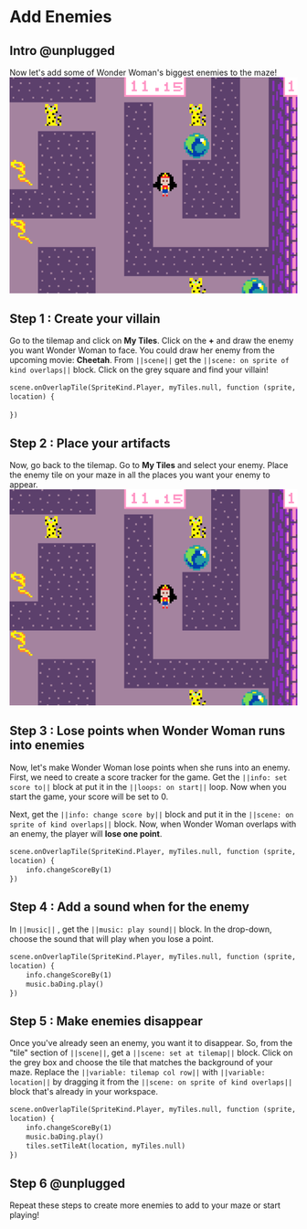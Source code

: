# Add Enemies

## Intro @unplugged

Now let's add some of Wonder Woman's biggest enemies to the maze!  
![Enemies!](https://raw.githubusercontent.com/ksavage-work/wonderw1/master/enemiesPreview.png)

## Step 1 : Create your villain

Go to the tilemap and click on **My Tiles**. Click on the **+** and draw the enemy you want Wonder Woman to face.
You could draw her enemy from the upcoming movie: **Cheetah**.
From ``||scene||`` get the ``||scene: on sprite of kind overlaps||`` block. 
Click on the grey square and find your villain! 

``` blocks
scene.onOverlapTile(SpriteKind.Player, myTiles.null, function (sprite, location) {
	
})
```

## Step 2 : Place your artifacts

Now, go back to the tilemap. Go to **My Tiles** and select your enemy. Place the enemy tile on your maze in all the places you want your enemy to appear.
![Enemies!](https://raw.githubusercontent.com/ksavage-work/wonderw1/master/enemiesPreview.png)

## Step 3 : Lose points when Wonder Woman runs into enemies

Now, let's make Wonder Woman lose points when she runs into an enemy.
First, we need to create a score tracker for the game. 
Get the ``||info: set score to||`` block at put it in the ``||loops: on start||`` loop. 
Now when you start the game, your score will be set to 0.

Next, get the ``||info: change score by||`` block and put it in the ``||scene: on sprite of kind overlaps||`` block.
Now, when Wonder Woman overlaps with an enemy, the player will **lose one point**.

``` blocks
scene.onOverlapTile(SpriteKind.Player, myTiles.null, function (sprite, location) {
    info.changeScoreBy(1)
})
```

## Step 4 : Add a sound when for the enemy

In ``||music||`` , get the ``||music: play sound||`` block. In the drop-down, choose the sound that will play when you lose a point.

``` blocks
scene.onOverlapTile(SpriteKind.Player, myTiles.null, function (sprite, location) {
    info.changeScoreBy(1)
    music.baDing.play()
})
```
 
## Step 5 : Make enemies disappear

Once you've already seen an enemy, you want it to disappear. So, from the "tile" section of ``||scene||``, get a ``||scene: set at tilemap||`` block. 
Click on the grey box and choose the tile that matches the background of your maze.
Replace the ``||variable: tilemap col row||`` with ``||variable: location||`` by dragging it from the ``||scene: on sprite of kind overlaps||`` block that's already in your workspace.

``` blocks
scene.onOverlapTile(SpriteKind.Player, myTiles.null, function (sprite, location) {
    info.changeScoreBy(1)
    music.baDing.play()
    tiles.setTileAt(location, myTiles.null)
})
```

## Step 6 @unplugged

Repeat these steps to create more enemies to add to your maze or start playing!
